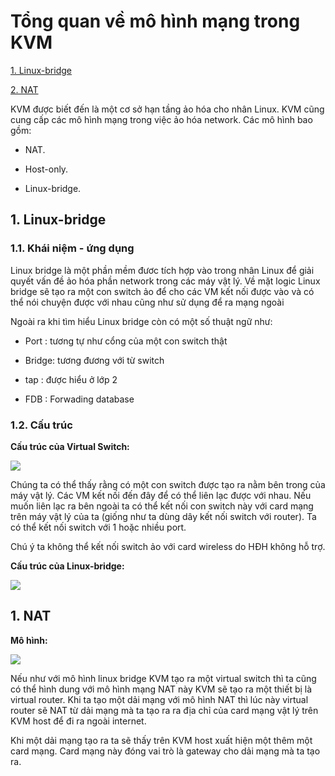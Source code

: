 # Tổng quan về mô hình mạng trong KVM

[1. Linux-bridge](#bridge)

[2. NAT](#nat)

KVM được biết đến là một cơ sở hạn tầng ảo hóa cho nhân Linux. KVM cũng cung cấp các mô hình mạng trong việc ảo hóa network. Các mô hình bao gồm:

- NAT.

- Host-only.

- Linux-bridge.

## <a name ="bridge"> </a> 1. Linux-bridge

### 1.1. Khái niệm - ứng dụng

Linux bridge là một phần mềm đươc tích hợp vào trong nhân Linux để giải quyết vấn đề ảo hóa phần network trong các máy vật lý. Về mặt logic Linux bridge sẽ tạo ra một con switch ảo để cho các VM kết nối được vào và có thể nói chuyện được với nhau cũng như sử dụng để ra mạng ngoài

Ngoài ra khi tìm hiểu Linux bridge còn có một số thuật ngữ như:

- Port : tương tự như cổng của một con switch thật

- Bridge: tương đương với từ switch

- tap : được hiểu ở lớp 2

- FDB : Forwading database

### 1.2. Cấu trúc

**Cấu trúc của Virtual Switch:**

<img src="https://imgur.com/Sqg4lqk.png">

Chúng ta có thể thấy rằng có một con switch được tạo ra nằm bên trong của máy vật lý. Các VM kết nối đến đây để có thể liên lạc được với nhau. Nếu muốn liên lạc ra bên ngoài ta có thể kết nối con switch này với card mạng trên máy vật lý của ta (giống như ta dùng dây kết nối switch với router). Ta có thể kết nối switch với 1 hoặc nhiều port.

Chú ý ta không thể kết nối switch ảo với card wireless do HĐH không hỗ trợ.

**Cấu trúc của Linux-bridge:**

<img src="https://imgur.com/FUSVibY.png">

## <a name ="nat"> </a> 1. NAT

**Mô hình:**

<img src="https://imgur.com/KDLI9qv.png">

Nếu như với mô hình linux bridge KVM tạo ra một virtual switch thì ta cũng có thể hình dung với mô hình mạng NAT này KVM sẽ tạo ra một thiết bị là virtual router. Khi ta tạo một dải mạng với mô hình NAT thì lúc này virtual router sẽ NAT từ dải mạng mà ta tạo ra ra địa chỉ của card mạng vật lý trên KVM host để đi ra ngoài internet.

Khi một dải mạng tạo ra ta sẽ thấy trên KVM host xuất hiện một thêm một card mạng. Card mạng này đóng vai trò là gateway cho dải mạng mà ta tạo ra.